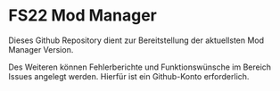 # FS22 Mod Manager
Dieses Github Repository dient zur Bereitstellung der aktuellsten Mod Manager Version.

Des Weiteren können Fehlerberichte und Funktionswünsche im Bereich Issues angelegt werden. Hierfür ist ein Github-Konto erforderlich.
